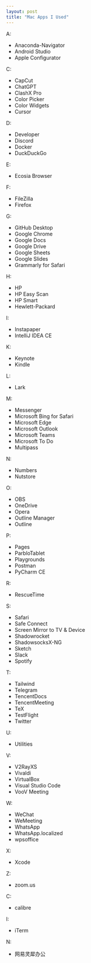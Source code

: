 ```yaml
---
layout: post
title: "Mac Apps I Used"
---
```


A:
- Anaconda-Navigator
- Android Studio
- Apple Configurator

C:
- CapCut
- ChatGPT
- ClashX Pro
- Color Picker
- Color Widgets
- Cursor

D:
- Developer
- Discord
- Docker
- DuckDuckGo

E:
- Ecosia Browser

F:
- FileZilla
- Firefox

G:
- GitHub Desktop
- Google Chrome
- Google Docs
- Google Drive
- Google Sheets
- Google Slides
- Grammarly for Safari

H:
- HP
- HP Easy Scan
- HP Smart
- Hewlett-Packard

I:
- Instapaper
- IntelliJ IDEA CE

K:
- Keynote
- Kindle

L:
- Lark

M:
- Messenger
- Microsoft Bing for Safari
- Microsoft Edge
- Microsoft Outlook
- Microsoft Teams
- Microsoft To Do
- Multipass

N:
- Numbers
- Nutstore

O:
- OBS
- OneDrive
- Opera
- Outline Manager
- Outline

P:
- Pages
- ParbloTablet
- Playgrounds
- Postman
- PyCharm CE

R:
- RescueTime

S:
- Safari
- Safe Connect
- Screen Mirror to TV & Device
- Shadowrocket
- ShadowsocksX-NG
- Sketch
- Slack
- Spotify

T:
- Tailwind
- Telegram
- TencentDocs
- TencentMeeting
- TeX
- TestFlight
- Twitter

U:
- Utilities

V:
- V2RayXS
- Vivaldi
- VirtualBox
- Visual Studio Code
- VooV Meeting

W:
- WeChat
- WeMeeting
- WhatsApp
- WhatsApp.localized
- wpsoffice

X:
- Xcode

Z:
- zoom.us

C:
- calibre

I:
- iTerm

N:
- 网易灵犀办公
